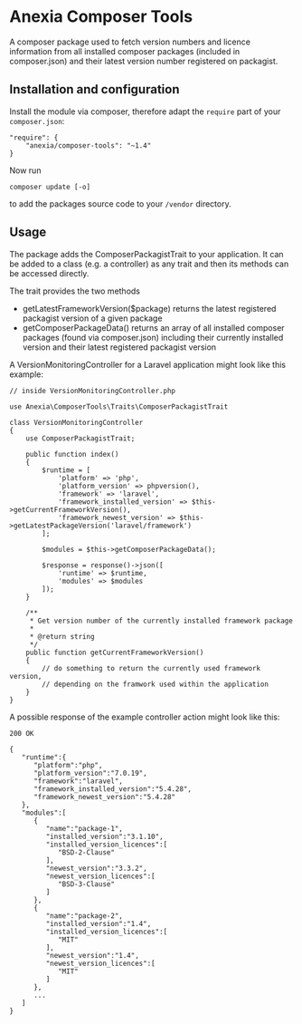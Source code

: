 # Anexia Composer Tools

A composer package used to fetch version numbers and licence information from all installed composer packages (included in composer.json) and
their latest version number registered on packagist. 

## Installation and configuration

Install the module via composer, therefore adapt the ``require`` part of your ``composer.json``:
```
"require": {
    "anexia/composer-tools": "~1.4"
}
```

Now run
```
composer update [-o]
```
to add the packages source code to your ``/vendor`` directory.


## Usage

The package adds the ComposerPackagistTrait to your application. It can be added to a class (e.g. a controller) as any
trait and then its methods can be accessed directly.

The trait provides the two methods
* getLatestFrameworkVersion($package)
returns the latest registered packagist version of a given package
* getComposerPackageData()
returns an array of all installed composer packages (found via composer.json) including their currently installed
version and their latest registered packagist version

A VersionMonitoringController for a Laravel application might look like this example:

```
// inside VersionMonitoringController.php

use Anexia\ComposerTools\Traits\ComposerPackagistTrait

class VersionMonitoringController
{
    use ComposerPackagistTrait;
    
    public function index()
    {
        $runtime = [
            'platform' => 'php',
            'platform_version' => phpversion(),
            'framework' => 'laravel',
            'framework_installed_version' => $this->getCurrentFrameworkVersion(),
            'framework_newest_version' => $this->getLatestPackageVersion('laravel/framework')
        ];
        
        $modules = $this->getComposerPackageData();
        
        $response = response()->json([
            'runtime' => $runtime,
            'modules' => $modules
        ]);
    }
    
    /**
     * Get version number of the currently installed framework package
     *
     * @return string
     */    
    public function getCurrentFrameworkVersion()
    {
        // do something to return the currently used framework version,
        // depending on the framwork used within the application
    }
}
```

A possible response of the example controller action might look like this:
```
200 OK

{
   "runtime":{
      "platform":"php",
      "platform_version":"7.0.19",
      "framework":"laravel",
      "framework_installed_version":"5.4.28",
      "framework_newest_version":"5.4.28"
   },
   "modules":[
      {
         "name":"package-1",
         "installed_version":"3.1.10",
         "installed_version_licences":[
            "BSD-2-Clause"
         ],
         "newest_version":"3.3.2",
         "newest_version_licences":[
            "BSD-3-Clause"
         ]
      },
      {
         "name":"package-2",
         "installed_version":"1.4",
         "installed_version_licences":[
            "MIT"
         ],
         "newest_version":"1.4",
         "newest_version_licences":[
            "MIT"
         ]
      },
      ...
   ]
}
```